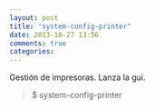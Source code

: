 ```yaml
---
layout: post
title: "system-config-printer"
date: 2013-10-27 13:56
comments: true
categories: 
---
```

Gestión de impresoras. Lanza la gui.

>$ system-config-printer

